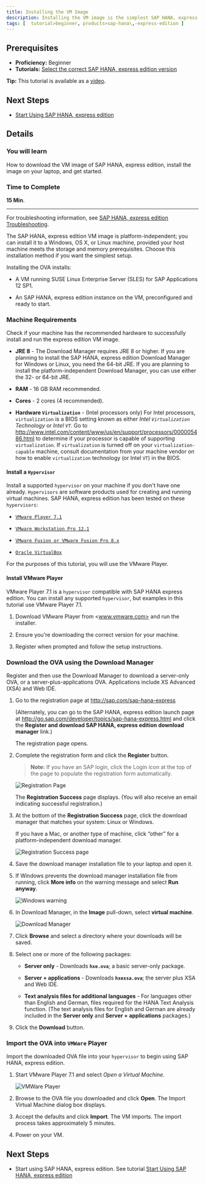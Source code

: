 ```yaml
---
title: Installing the VM Image
description: Installing the VM image is the simplest SAP HANA, express edition setup for compatible Windows, OS X, and Linux machines. This method installs a prepackaged express edition appliance running on a SUSE Linux VM guest.
tags: [  tutorial>beginner, products>sap-hana\,-express-edition ]
---
```


## Prerequisites  
 - **Proficiency:** Beginner
 - **Tutorials:** [Select the correct SAP HANA, express edition version](http://go.sap.com/developer/how-tos/hxe-ua-version.html)

 **Tip:**  This tutorial is available as a [video](http://go.sap.com/assetdetail/2016/09/d2900513-8a7c-0010-82c7-eda71af511fa.html).

## Next Steps
 - [Start Using SAP HANA, express edition](http://go.sap.com/developer/tutorials/hxe-ua-getting-started-vm.html)

## Details
### You will learn  
How to download the VM image of SAP HANA, express edition, install the image on your laptop, and get started.

### Time to Complete
**15 Min**.

---

For troubleshooting information, see [SAP HANA, express edition Troubleshooting](http://go.sap.com/developer/how-tos/hxe-ua-troubleshooting.html).

The SAP HANA, express edition VM image is platform-independent; you can install it to a Windows, OS X, or Linux machine, provided your host machine meets the storage and memory prerequisites. Choose this installation method if you want the simplest setup.

Installing the OVA installs:

- A VM running SUSE Linux Enterprise Server (SLES) for SAP Applications 12 SP1.  

- An SAP HANA, express edition instance on the VM, preconfigured and ready to start.  


### Machine Requirements

Check if your machine has the recommended hardware to successfully install and run the express edition VM image.

- **JRE 8** - The Download Manager requires JRE 8 or higher. If you are planning to install the SAP HANA, express edition Download Manager for Windows or Linux, you need the 64-bit JRE. If you are planning to install the platform-independent Download Manager, you can use either the 32- or 64-bit JRE.

- **RAM** - 16 GB RAM recommended.  

- **Cores** - 2 cores (4 recommended).  

- **Hardware `Virtualization`** - (Intel processors only) For Intel processors, `virtualization` is a BIOS setting known as either *Intel `Virtualization` Technology* or *Intel `VT`*. Go to <http://www.intel.com/content/www/us/en/support/processors/000005486.html> to determine if your processor is capable of supporting `virtualization`. If `virtualization` is turned off on your `virtualization-capable` machine, consult documentation from your machine vendor on how to enable `virtualization` technology (or Intel `VT`) in the BIOS.

#### Install a `Hypervisor`
Install a supported `hypervisor` on your machine if you don't have one already. `Hypervisors` are software products used for creating and running virtual machines.
SAP HANA, express edition has been tested on these `hypervisors`:

- [`VMware Player 7.1`](https://www.vmware.com/)

- [`VMware Workstation Pro 12.1`](https://www.vmware.com/)

- [`VMware Fusion or VMware Fusion Pro 8.x`](https://www.vmware.com/)

- [`Oracle VirtualBox`](https://www.virtualbox.org/)

For the purposes of this tutorial, you will use the VMware Player.

#### Install VMware Player

VMware Player 7.1 is a `hypervisor` compatible with SAP HANA express edition. You can install any supported `hypervisor`, but examples in this tutorial use VMware Player 7.1.

1. Download VMware Player from <www.vmware.com> and run the installer.  

2. Ensure you're downloading the correct version for your machine.  

3. Register when prompted and follow the setup instructions.

### Download the OVA using the Download Manager

Register and then use the Download Manager to download a server-only OVA, or a server-plus-applications OVA. Applications include XS Advanced (XSA) and Web IDE.

1. Go to the registration page at <http://sap.com/sap-hana-express>

    (Alternately, you can go to the SAP HANA, express edition launch page at <http://go.sap.com/developer/topics/sap-hana-express.html> and click the **Register and download SAP HANA, express edition download manager** link.)  

    The registration page opens.

2. Complete the registration form and click the **Register** button.  

    > **Note:** If you have an SAP login, click the Login icon at the top of the page to populate the registration form automatically.

    ![Registration Page](HXE_register.PNG)

    The **Registration Success** page displays. (You will also receive an email indicating successful registration.)

3. At the bottom of the **Registration Success** page, click the download manager that matches your system: Linux or Windows.

    If you have a Mac, or another type of machine, click “other” for a platform-independent download manager.

    ![Registration Success page](hxe_register_success.PNG)

4. Save the download manager installation file to your laptop and open it.

5. If Windows prevents the download manager installation file from running, click **More info** on the warning message and select **Run anyway**.  

    ![Windows warning](hxe_win_warning.PNG)

6. In Download Manager, in the **Image** pull-down, select **virtual machine**.

    ![Download Manager](HXE_download_mgr.PNG)

7. Click **Browse** and select a directory where your downloads will be saved.

8. Select one or more of the following packages:  

    - **Server only** - Downloads **`hxe.ova`**; a basic server-only package.  

    - **Server + applications** - Downloads **`hxexsa.ova`**; the server plus XSA and Web IDE.  

    - **Text analysis files for additional languages** - For languages other than English and German, files required for the HANA Text Analysis function. (The text analysis files for English and German are already included in the **Server only** and **Server + applications** packages.)

9. Click the **Download** button.

### Import the OVA into `VMWare` Player

Import the downloaded OVA file into your `hypervisor` to begin using SAP HANA, express edition.

1. Start VMware Player 7.1 and select *Open a Virtual Machine*.  

    ![VMWare Player](hxe_vmware_import.PNG)

2. Browse to the OVA file you downloaded and click **Open**. The Import Virtual Machine dialog box displays.

3. Accept the defaults and click **Import**. The VM imports. The import process takes approximately 5 minutes.

4. Power on your VM.

## Next Steps
 - Start using SAP HANA, express edition. See tutorial [Start Using SAP HANA, express edition](http://go.sap.com/developer/tutorials/hxe-ua-getting-started-vm.html)
